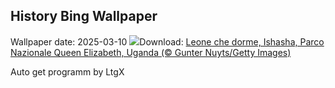 ## History Bing Wallpaper
Wallpaper date: 2025-03-10
![](https://www.bing.com/th?id=OHR.NappingLion_IT-IT9842565728_UHD.jpg&w=1000)Download: [Leone che dorme, Ishasha, Parco Nazionale Queen Elizabeth, Uganda (© Gunter Nuyts/Getty Images)](https://www.bing.com/th?id=OHR.NappingLion_IT-IT9842565728_UHD.jpg)

Auto get programm by LtgX
